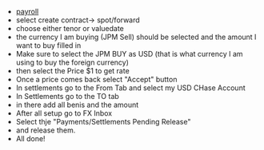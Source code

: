 - [payroll](<payroll.md>)
- select create contract-> spot/forward
- choose either tenor or valuedate
- the currency I am buying (JPM Sell) should be selected and the amount I want to buy filled in
- Make sure to select the JPM BUY as USD (that is what currency I am using to buy the foreign currency)
- then select the Price $1 to get rate
- Once a price comes back select "Accept" button
- In settlements go to the From Tab and select my USD CHase Account
- In Settlements go to the TO tab
- in there add all benis and the amount
- After all setup go to FX Inbox
- Select thje "Payments/Settlements Pending Release"
- and release them. 
- All done!
